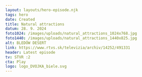 ```yaml
---
layout: layouts/hero-episode.njk
tags: hero
date: Created
title: Natural attractions
datum: 28. 9. 2024
foto1024: /images/uploads/natural_attractions_1024x768.jpg
foto1440: /images/uploads/natural_attractions_1440x825.jpg
alt: BLEDÓW DESERT
link: https://www.rtvs.sk/televizia/archiv/14252/491331
header: Latest episode
tv: STVR :2
cta: Play
logo: logo_DVOJKA_biele.svg
---
```

